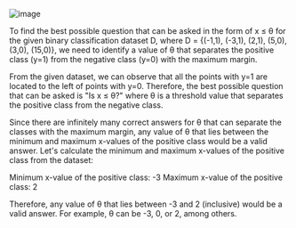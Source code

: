 ![image](https://user-images.githubusercontent.com/89120960/234195840-14b150b9-b54a-4a2a-944c-94084075d36e.png)


To find the best possible question that can be asked in the form of x ≤ θ for the given binary classification dataset D, where D = {(-1,1), (-3,1), (2,1), (5,0), (3,0), (15,0)}, we need to identify a value of θ that separates the positive class (y=1) from the negative class (y=0) with the maximum margin.

From the given dataset, we can observe that all the points with y=1 are located to the left of points with y=0. Therefore, the best possible question that can be asked is "Is x ≤ θ?" where θ is a threshold value that separates the positive class from the negative class.

Since there are infinitely many correct answers for θ that can separate the classes with the maximum margin, any value of θ that lies between the minimum and maximum x-values of the positive class would be a valid answer. Let's calculate the minimum and maximum x-values of the positive class from the dataset:

Minimum x-value of the positive class: -3
Maximum x-value of the positive class: 2

Therefore, any value of θ that lies between -3 and 2 (inclusive) would be a valid answer. For example, θ can be -3, 0, or 2, among others.
